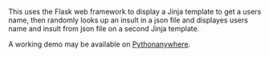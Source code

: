 This uses the Flask web framework to display a Jinja template to get a users name, then randomly looks up an insult in a json file and displayes users name and insult from json file on a second Jinja template. 

A working demo may be available on [Pythonanywhere](http://16c7x.pythonanywhere.com/).



